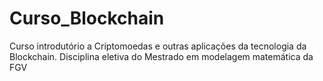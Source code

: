 # Curso_Blockchain
Curso introdutório a Criptomoedas e outras aplicações da tecnologia da Blockchain. Disciplina eletiva do Mestrado em modelagem matemática da FGV
